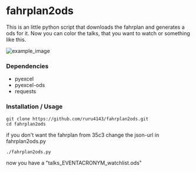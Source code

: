 # fahrplan2ods

This is an little python script that downloads the fahrplan and generates a ods for it. Now you can color the talks, that you want to watch or something like this.

![example_image](https://github.com/ruru4143/fahrplan2ods/blob/master/example_ods.png)

### Dependencies
* pyexcel
* pyexcel-ods
* requests

### Installation / Usage
    
    git clone https://github.com/ruru4143/fahrplan2ods.git
    cd fahrplan2ods
    
if you don't want the fahrplan from 35c3 change the json-url in fahrplan2ods.py
    
    ./fahrplan2ods.py

now you have a "talks_EVENTACRONYM_watchlist.ods"